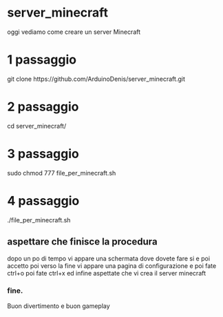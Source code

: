 # server_minecraft
oggi vediamo come creare un server Minecraft
<h1>1 passaggio</h1>
git clone https://github.com/ArduinoDenis/server_minecraft.git
<h1>2 passaggio</h1>
cd server_minecraft/
<h1>3 passaggio</h1>
sudo chmod 777 file_per_minecraft.sh
 <h1>4 passaggio</h1>
./file_per_minecraft.sh
<h2>aspettare che finisce la procedura</h2>
dopo un po di tempo vi appare una schermata dove dovete fare si e poi accetto
poi verso la fine vi appare una pagina di configurazione e poi fate ctrl+o
poi fate ctrl+x
ed infine aspettate che vi crea il server minecraft
<h3>fine.</h3>
Buon divertimento e buon gameplay
